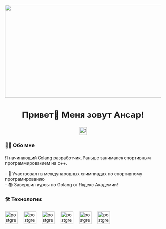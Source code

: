 

<div align="center">
  <img height="300" width="600" src="https://user-images.githubusercontent.com/74038190/225813708-98b745f2-7d22-48cf-9150-083f1b00d6c9.gif"  />
</div>

###

<h1 align="center">Привет👋 Меня зовут Ансар!</h1>

###

<div align="center">

  <a href="https://t.me/Rakhimov_Ans" target="_blank">
    <img src="https://img.shields.io/static/v1?message=Telegram&logo=telegram&label=&color=2CA5E0&logoColor=white&labelColor=&style=for-the-badge" height="25" alt="telegram logo"  />
  </a>
</div>


<h3 align="left">👩‍💻  Обо мне</h3>

###

<p align="left">Я начинающий Golang разработчик. Раньше занимался спортивным программированием на c++.<br><br>- 🔭 Участвовал на международных олимпиадах по спортивному програмированию <br>- 📚 Завершил курсы по Golang от Яндекс Академии!</p>



<h3 align="left">🛠 Технологии:</h3>

###

<div align="left">
  <img src="https://skillicons.dev/icons?i=go" height="40" alt="postgresql logo"  />
  <img width="12" />
  <img src="https://skillicons.dev/icons?i=c" height="40" alt="postgresql logo"  />
  <img width="12" />
  <img src="https://skillicons.dev/icons?i=cpp" height="40" alt="postgresql logo"  />
  <img width="12" />
  <img src="https://skillicons.dev/icons?i=postgres" height="40" alt="postgresql logo"  />
  <img width="12" />
  <img src="https://skillicons.dev/icons?i=git" height="40" alt="postgresql logo"  />
  <img width="12" />
  <img src="https://skillicons.dev/icons?i=github" height="40" alt="postgresql logo"  />
  <img width="12" />
</div>
